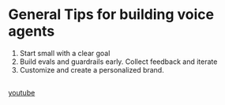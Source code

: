 # General Tips for building voice agents

1. Start small with a clear goal
2. Build evals and guardrails early. Collect feedback and iterate
3. Customize and create a personalized brand.

## 
[youtube](https://www.youtube.com/watch?v=iXhba366fQc)
